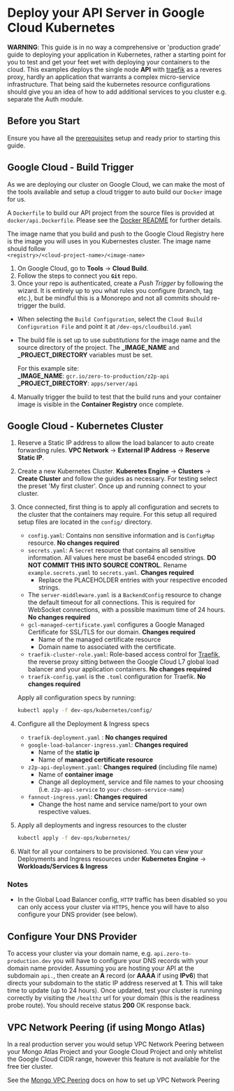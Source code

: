 # Deploy your API Server in Google Cloud Kubernetes

**WARNING**: This guide is in no way a comprehensive or 'production grade' guide to deploying your application in Kubernetes, rather a starting point for you to test and get your feet wet with deploying your containers to the cloud. This examples deploys the single node **API** with [traefik] as a reveres proxy, hardly an application that warrants a complex micro-service infrastructure. That being said the kubernetes resource configurations should give you an idea of how to add additional services to you cluster e.g. separate the Auth module.

## Before you Start

Ensure you have all the [prerequisites] setup and ready prior to starting this guide.

## Google Cloud - Build Trigger

As we are deploying our cluster on Google Cloud, we can make the most of the tools available and setup a cloud trigger to auto build our `Docker` image for us.

A `Dockerfile` to build our API project from the source files is provided at `docker/api.Dockerfile`. Please see the [Docker README] for further details.

The image name that you build and push to the Google Cloud Registry here is the image you will uses in you Kubernestes cluster. The image name should follow  
`<registry>/<cloud-project-name>/<image-name>`

1. On Google Cloud, go to **Tools** &rarr; **Cloud Build**.
2. Follow the steps to connect you **`Git`** repo.
3. Once your repo is authenticated, create a _Push Trigger_ by following the wizard. It is entirely up to you what rules you configure (branch, tag etc.), but be mindful this is a Monorepo and not all commits should re-trigger the build.

- When selecting the `Build Configuration`, select the `Cloud Build Configuration File` and point it at `/dev-ops/cloudbuild.yaml`
- The build file is set up to use _substitutions_ for the image name and the source directory of the project. The **\_IMAGE_NAME** and **\_PROJECT_DIRECTORY** variables must be set.

  For this example site:  
  **\_IMAGE_NAME**: `gcr.io/zero-to-production/z2p-api`  
  **\_PROJECT_DIRECTORY**: `apps/server/api`

4. Manually trigger the build to test that the build runs and your container image is visible in the **Container Registry** once complete.

## Google Cloud - Kubernetes Cluster

1. Reserve a Static IP address to allow the load balancer to auto create forwarding rules. **VPC Network** &rarr; **External IP Address** &rarr; **Reserve Static IP**.
2. Create a new Kubernetes Cluster. **Kuberetes Engine** &rarr; **Clusters** &rarr; **Create Cluster** and follow the guides as necessary. For testing select the preset 'My first cluster'. Once up and running connect to your cluster.
3. Once connected, first thing is to apply all configuration and secrets to the cluster that the containers may require. For this setup all required setup files are located in the `config/` directory.

   - `config.yaml`: Contains non sensitive information and is `ConfigMap` resource. **No changes required**
   - `secrets.yaml`: A `Secret` resource that contains all sensitive information. All values here must be base64 encoded strings. **DO NOT COMMIT THIS INTO SOURCE CONTROL**. Rename `example.secrets.yaml` to `secrets.yaml`. **Changes required**
     - Replace the PLACEHOLDER entries with your respective encoded strings.
   - The `server-middleware.yaml` is a `BackendConfig` resource to change the default timeout for all connections. This is required for WebSocket connections, with a possible maximum time of 24 hours. **No changes required**
   - `gcl-managed-certificate.yaml` configures a Google Managed Certificate for SSL/TLS for our domain. **Changes required**
     - Name of the managed certificate resource
     - Domain name to associated with the certificate.
   - `traefik-cluster-role.yaml`: Role-based access control for [Traefik], the reverse proxy sitting between the Google Cloud L7 global load balancer and your application containers. **No changes required**
   - `traefik-config.yaml` is the `.toml` configuration for Traefik. **No changes required**

   Apply all configuration specs by running:

   ```bash
   kubectl apply -f dev-ops/kubernetes/config/
   ```

4. Configure all the Deployment & Ingress specs

   - `traefik-deployment.yaml` : **No changes required**
   - `google-load-balancer-ingress.yaml`: **Changes required**
     - Name of the **static ip**
     - Name of **managed certificate resource**
   - `z2p-api-deployment.yaml`: **Changes required** (including file name)
     - Name of **container image**
     - Change all deployment, service and file names to your choosing (i.e. `z2p-api-service` to `your-chosen-service-name`)
   - `fannout-ingress.yaml`: **Changes required**
     - Change the host name and service name/port to your own respective values.

5. Apply all deployments and ingress resources to the cluster

   ```bash
   kubectl apply -f dev-ops/kubernetes/
   ```

6. Wait for all your containers to be provisioned. You can view your Deployments and Ingress resources under **Kubernetes Engine** -> **Workloads/Services & Ingress**

### Notes

- In the Global Load Balancer config, `HTTP` traffic has been disabled so you can only access your cluster via `HTTPS`, hence you will have to also configure your DNS provider (see below).

## Configure Your DNS Provider

To access your cluster via your domain name, e.g. `api.zero-to-production.dev` you will have to configure your DNS records with your domain name provider. Assuming you are hosting your API at the subdomain `api.`, then create an **A** record (or **AAAA** if using **IPv6**) that directs your subdomain to the static IP address reserved at **1**. This will take time to update (up to 24 hours). Once updated, test your cluster is running correctly by visiting the `/healthz` url for your domain (this is the readiness probe route). You should receive status **200** OK response back.

## VPC Network Peering (if using Mongo Atlas)

In a real production server you would setup VPC Network Peering between your Mongo Atlas Project and your Google Cloud Project and only whitelist the Google Cloud CIDR range, however this feature is not available for the free tier cluster.

See the [Mongo VPC Peering] docs on how to set up VPC Network Peering

[prerequisites]: https://zero-to-prouction.dev/guides/getting-started
[docker readme]: https://github.com/unquenchablethyrst/zero-to-production/docker/README.md
[traefik]: https://docs.traefik.io/
[mongo vpc peering]: https://docs.atlas.mongodb.com/security-vpc-peering
